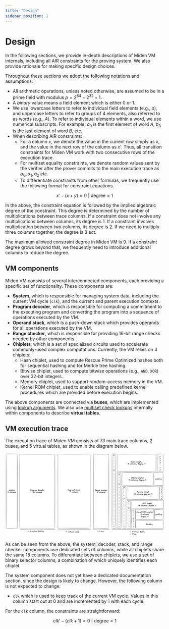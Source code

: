 ```yaml
---
title: "Design"
sidebar_position: 1
---
```


# Design
In the following sections, we provide in-depth descriptions of Miden VM internals, including all AIR constraints for the proving system. We also provide rationale for making specific design choices.

Throughout these sections we adopt the following notations and assumptions:
* All arithmetic operations, unless noted otherwise, are assumed to be in a prime field with modulus $p = 2^{64} - 2^{32} + 1$.
* A _binary_ value means a field element which is either $0$ or $1$.
* We use lowercase letters to refer to individual field elements (e.g., $a$), and uppercase letters to refer to groups of $4$ elements, also referred to as words (e.g., $A$). To refer to individual elements within a word, we use numerical subscripts. For example, $a_0$ is the first element of word $A$, $b_3$ is the last element of word $B$, etc.
* When describing AIR constraints:
  - For a column $x$, we denote the value in the current row simply as $x$, and the value in the next row of the column as $x'$. Thus, all transition constraints for Miden VM work with two consecutive rows of the execution trace.
  - For multiset equality constraints, we denote random values sent by the verifier after the prover commits to the main execution trace as $\alpha_0, \alpha_1, \alpha_2$ etc.
  - To differentiate constraints from other formulas, we frequently use the following format for constraint equations.

$$
x' - (x + y) = 0 \text{ | degree} = 1
$$

In the above, the constraint equation is followed by the implied algebraic degree of the constraint. This degree is determined by the number of multiplications between trace columns. If a constraint does not involve any multiplications between columns, its degree is $1$. If a constraint involves multiplication between two columns, its degree is $2$. If we need to multiply three columns together, the degree is $3$ ect.

The maximum allowed constraint degree in Miden VM is $9$. If a constraint degree grows beyond that, we frequently need to introduce additional columns to reduce the degree.

## VM components
Miden VM consists of several interconnected components, each providing a specific set of functionality. These components are:

* **System**, which is responsible for managing system data, including the current VM cycle (`clk`), and the current and parent execution contexts.
* **Program decoder**, which is responsible for computing a commitment to the executing program and converting the program into a sequence of operations executed by the VM.
* **Operand stack**, which is a push-down stack which provides operands for all operations executed by the VM.
* **Range checker**, which is responsible for providing 16-bit range checks needed by other components.
* **Chiplets**, which is a set of specialized circuits used to accelerate commonly-used complex computations. Currently, the VM relies on 4 chiplets:
  - Hash chiplet, used to compute Rescue Prime Optimized hashes both for sequential hashing and for Merkle tree hashing.
  - Bitwise chiplet, used to compute bitwise operations (e.g., `AND`, `XOR`) over 32-bit integers.
  - Memory chiplet, used to support random-access memory in the VM.
  - Kernel ROM chiplet, used to enable calling predefined kernel procedures which are provided before execution begins.

The above components are connected via **buses**, which are implemented using [lookup arguments](./lookups/index.md). We also use [multiset check lookups](./lookups/multiset.md) internally within components to describe **virtual tables**.

## VM execution trace
The execution trace of Miden VM consists of $73$ main trace columns, $2$ buses, and $5$ virtual tables, as shown in the diagram below.

![vm_trace.png](../img/design/vm_trace.png)

As can be seen from the above, the system, decoder, stack, and range checker components use dedicated sets of columns, while all chiplets share the same $18$ columns. To differentiate between chiplets, we use a set of binary selector columns, a combination of which uniquely identifies each chiplet.

The system component does not yet have a dedicated documentation section, since the design is likely to change. However, the following column is not expected to change:

* `clk` which is used to keep track of the current VM cycle. Values in this column start out at $0$ and are incremented by $1$ with each cycle.

For the `clk` column, the constraints are straightforward:

$$
clk' - (clk + 1) = 0 \text{ | degree} = 1
$$
